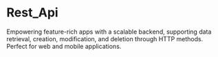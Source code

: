 # Rest_Api
Empowering feature-rich apps with a scalable backend, supporting data retrieval, creation, modification, and deletion through HTTP methods. Perfect for web and mobile applications.
